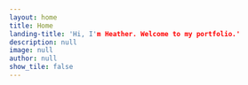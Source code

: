 ```yaml
---
layout: home
title: Home
landing-title: 'Hi, I'm Heather. Welcome to my portfolio.'
description: null
image: null
author: null
show_tile: false
---
```

